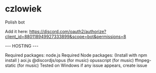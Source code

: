 # czlowiek
Polish bot

Add it here: https://discord.com/oauth2/authorize?client_id=880118949927333899&scope=bot&permissions=8

--- HOSTING ---

Required packages:
node.js
Required Node packages: (Install with npm install <name>)
aoi.js
@discordjs/opus (for music)
opusscript (for music)
ffmpeg-static (for music)
Tested on Windows
if any issue appears, create issue
